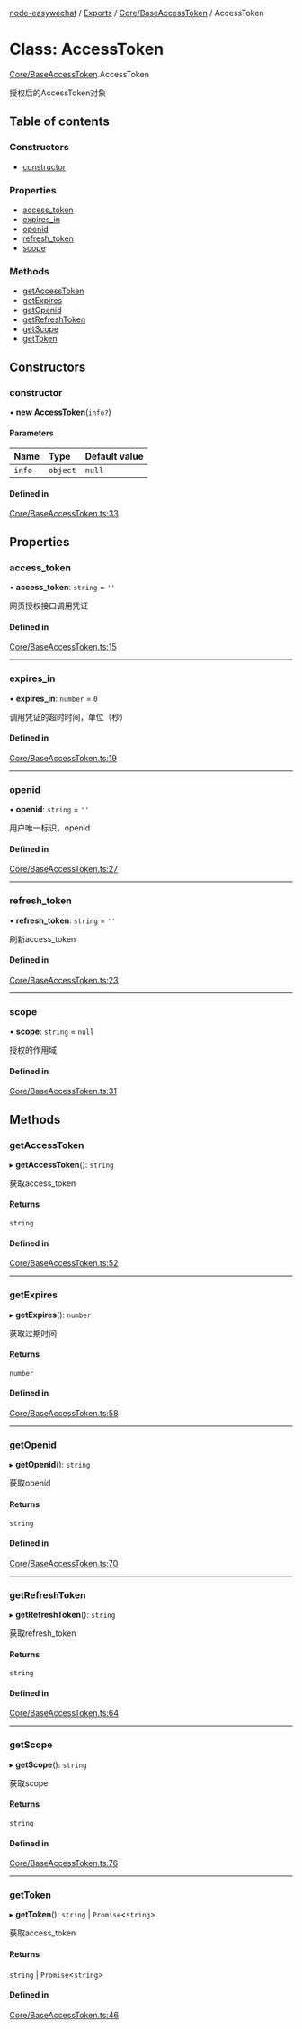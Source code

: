[node-easywechat](../README.md) / [Exports](../modules.md) / [Core/BaseAccessToken](../modules/Core_BaseAccessToken.md) / AccessToken

# Class: AccessToken

[Core/BaseAccessToken](../modules/Core_BaseAccessToken.md).AccessToken

授权后的AccessToken对象

## Table of contents

### Constructors

- [constructor](Core_BaseAccessToken.AccessToken.md#constructor)

### Properties

- [access\_token](Core_BaseAccessToken.AccessToken.md#access_token)
- [expires\_in](Core_BaseAccessToken.AccessToken.md#expires_in)
- [openid](Core_BaseAccessToken.AccessToken.md#openid)
- [refresh\_token](Core_BaseAccessToken.AccessToken.md#refresh_token)
- [scope](Core_BaseAccessToken.AccessToken.md#scope)

### Methods

- [getAccessToken](Core_BaseAccessToken.AccessToken.md#getaccesstoken)
- [getExpires](Core_BaseAccessToken.AccessToken.md#getexpires)
- [getOpenid](Core_BaseAccessToken.AccessToken.md#getopenid)
- [getRefreshToken](Core_BaseAccessToken.AccessToken.md#getrefreshtoken)
- [getScope](Core_BaseAccessToken.AccessToken.md#getscope)
- [getToken](Core_BaseAccessToken.AccessToken.md#gettoken)

## Constructors

### constructor

• **new AccessToken**(`info?`)

#### Parameters

| Name | Type | Default value |
| :------ | :------ | :------ |
| `info` | `object` | `null` |

#### Defined in

[Core/BaseAccessToken.ts:33](https://github.com/hpyer/node-easywechat/blob/e4961d7/src/Core/BaseAccessToken.ts#L33)

## Properties

### access\_token

• **access\_token**: `string` = `''`

网页授权接口调用凭证

#### Defined in

[Core/BaseAccessToken.ts:15](https://github.com/hpyer/node-easywechat/blob/e4961d7/src/Core/BaseAccessToken.ts#L15)

___

### expires\_in

• **expires\_in**: `number` = `0`

调用凭证的超时时间，单位（秒）

#### Defined in

[Core/BaseAccessToken.ts:19](https://github.com/hpyer/node-easywechat/blob/e4961d7/src/Core/BaseAccessToken.ts#L19)

___

### openid

• **openid**: `string` = `''`

用户唯一标识，openid

#### Defined in

[Core/BaseAccessToken.ts:27](https://github.com/hpyer/node-easywechat/blob/e4961d7/src/Core/BaseAccessToken.ts#L27)

___

### refresh\_token

• **refresh\_token**: `string` = `''`

刷新access_token

#### Defined in

[Core/BaseAccessToken.ts:23](https://github.com/hpyer/node-easywechat/blob/e4961d7/src/Core/BaseAccessToken.ts#L23)

___

### scope

• **scope**: `string` = `null`

授权的作用域

#### Defined in

[Core/BaseAccessToken.ts:31](https://github.com/hpyer/node-easywechat/blob/e4961d7/src/Core/BaseAccessToken.ts#L31)

## Methods

### getAccessToken

▸ **getAccessToken**(): `string`

获取access_token

#### Returns

`string`

#### Defined in

[Core/BaseAccessToken.ts:52](https://github.com/hpyer/node-easywechat/blob/e4961d7/src/Core/BaseAccessToken.ts#L52)

___

### getExpires

▸ **getExpires**(): `number`

获取过期时间

#### Returns

`number`

#### Defined in

[Core/BaseAccessToken.ts:58](https://github.com/hpyer/node-easywechat/blob/e4961d7/src/Core/BaseAccessToken.ts#L58)

___

### getOpenid

▸ **getOpenid**(): `string`

获取openid

#### Returns

`string`

#### Defined in

[Core/BaseAccessToken.ts:70](https://github.com/hpyer/node-easywechat/blob/e4961d7/src/Core/BaseAccessToken.ts#L70)

___

### getRefreshToken

▸ **getRefreshToken**(): `string`

获取refresh_token

#### Returns

`string`

#### Defined in

[Core/BaseAccessToken.ts:64](https://github.com/hpyer/node-easywechat/blob/e4961d7/src/Core/BaseAccessToken.ts#L64)

___

### getScope

▸ **getScope**(): `string`

获取scope

#### Returns

`string`

#### Defined in

[Core/BaseAccessToken.ts:76](https://github.com/hpyer/node-easywechat/blob/e4961d7/src/Core/BaseAccessToken.ts#L76)

___

### getToken

▸ **getToken**(): `string` \| `Promise`<`string`\>

获取access_token

#### Returns

`string` \| `Promise`<`string`\>

#### Defined in

[Core/BaseAccessToken.ts:46](https://github.com/hpyer/node-easywechat/blob/e4961d7/src/Core/BaseAccessToken.ts#L46)
